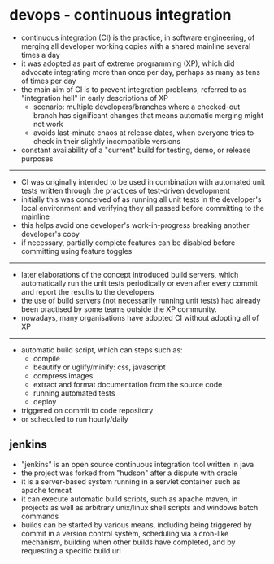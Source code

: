 
# devops - continuous integration


* continuous integration (CI) is the practice, in software engineering, of merging all developer working copies with a shared mainline several times a day
* it was adopted as part of extreme programming (XP), which did advocate integrating more than once per day, perhaps as many as tens of times per day
* the main aim of CI is to prevent integration problems, referred to as "integration hell" in early descriptions of XP
  * scenario: multiple developers/branches where a checked-out branch has significant changes that means automatic merging might not work
  * avoids last-minute chaos at release dates, when everyone tries to check in their slightly incompatible versions
* constant availability of a "current" build for testing, demo, or release purposes

---

* CI was originally intended to be used in combination with automated unit tests written through the practices of test-driven development
* initially this was conceived of as running all unit tests in the developer's local environment and verifying they all passed before committing to the mainline
* this helps avoid one developer's work-in-progress breaking another developer's copy
* if necessary, partially complete features can be disabled before committing using feature toggles

---

* later elaborations of the concept introduced build servers, which automatically run the unit tests periodically or even after every commit and report the results to the developers
* the use of build servers (not necessarily running unit tests) had already been practised by some teams outside the XP community.
* nowadays, many organisations have adopted CI without adopting all of XP

---

* automatic build script, which can steps such as:
  * compile
  * beautify or uglify/minify: css, javascript
  * compress images
  * extract and format documentation from the source code
  * running automated tests
  * deploy
* triggered on commit to code repository
* or scheduled to run hourly/daily


## jenkins
* "jenkins" is an open source continuous integration tool written in java
* the project was forked from "hudson" after a dispute with oracle
* it is a server-based system running in a servlet container such as apache tomcat
* it can execute automatic build scripts, such as apache maven, in projects as well as arbitrary unix/linux shell scripts and windows batch commands
* builds can be started by various means, including being triggered by commit in a version control system, scheduling via a cron-like mechanism, building when other builds have completed, and by requesting a specific build url


